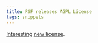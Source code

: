 ```yaml
---
title: FSF releases AGPL License
tags: snippets
---
```


[Interesting](http://linux.slashdot.org/article.pl?sid=07/11/20/049258) [new license](http://www.fsf.org/agplv3-pr).
